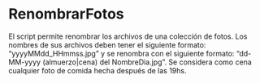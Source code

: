 # RenombrarFotos
El script permite renombrar los archivos de una colección de fotos. Los nombres de sus archivos deben tener el siguiente formato: “yyyyMMdd_HHmmss.jpg” y se renombra con el siguiente formato: “dd-MM-yyyy (almuerzo|cena) del NombreDia.jpg”. Se considera como cena cualquier foto de comida hecha después de las 19hs.  
